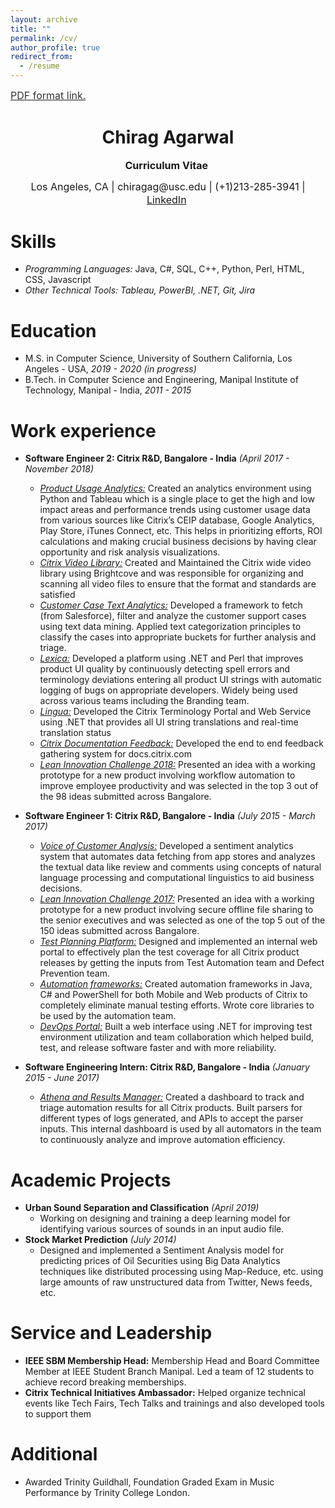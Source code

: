 ```yaml
---
layout: archive
title: ""
permalink: /cv/
author_profile: true
redirect_from:
  - /resume
---
```

<a style="line-height: 1.3;" href="http://chiragag.github.io/files/Chirag_Agarwal_Resume_Jan_2019_2.pdf"><span style="color: #333333;"><span style="font-size: medium;">PDF format link.</span></span></a>
<h1 class="western" align="center"><b>Chirag Agarwal</b></h1>
<p style="line-height: 1.2;" align="center"><span style="font-size: medium;"><b>Curriculum Vitae</b> </span></p>
<p style="line-height: 1.3;" align="center"><span style="font-size: medium;">Los Angeles, CA | chiragag@usc.edu | (+1)213-285-3941 | <a href="https://www.linkedin.com/in/chiragagarwal2511/">LinkedIn</a> </span></p>

Skills
======
* <em>Programming Languages:</em> Java, C#, SQL, C++, Python, Perl, HTML, CSS, Javascript
* <em>Other Technical Tools: Tableau, PowerBI, .NET, Git, Jira</em>

Education
======
* M.S. in Computer Science, University of Southern California, Los Angeles - USA,  <em>2019 - 2020 (in progress)</em>
* B.Tech. in Computer Science and Engineering, Manipal Institute of Technology, Manipal - India, <em>2011 - 2015</em>

Work experience
======
* <strong>Software Engineer 2: Citrix R&D, Bangalore - India</strong> <em> (April 2017 - November 2018)</em>
  * <em><u>Product Usage Analytics:</u></em>  Created an analytics environment using Python and Tableau which is a single place to get the high and low impact areas and performance trends using customer usage data from various sources like Citrix’s CEIP database, Google Analytics, Play Store, iTunes Connect, etc.  This helps in prioritizing efforts, ROI calculations and making crucial business decisions by having clear opportunity and risk analysis visualizations.
  * <em><u>Citrix Video Library:</u></em>  Created and Maintained the Citrix wide video library using Brightcove and was responsible for organizing and scanning all video files to ensure that the format and standards are satisfied
  * <em><u>Customer Case Text Analytics:</u></em>  Developed a framework to fetch (from Salesforce), filter and analyze the customer support cases using text data mining.  Applied text categorization principles to classify the cases into appropriate buckets for further analysis and triage.
  * <em><u>Lexica:</u></em>  Developed a platform using .NET and Perl that improves product UI quality by continuously detecting spell errors and terminology deviations entering all product UI strings with automatic logging of bugs on appropriate developers.  Widely being used across various teams including the Branding team. 
  * <em><u>Lingua:</u></em>  Developed the Citrix Terminology Portal and Web Service using .NET that provides all UI string translations and real-time translation status
  * <em><u>Citrix Documentation Feedback:</u></em>  Developed the end to end feedback gathering system for docs.citrix.com
  * <em><u>Lean Innovation Challenge 2018:</u></em>  Presented an idea with a working prototype for a new product involving workflow automation to improve employee productivity and was selected in the top 3 out of the 98 ideas submitted across Bangalore.
  
* <strong>Software Engineer 1: Citrix R&D, Bangalore - India</strong> <em> (July 2015 - March 2017)</em>
  * <em><u>Voice of Customer Analysis:</u></em>  Developed a sentiment analytics system that automates data fetching from app stores and analyzes the textual data like review and comments using concepts of natural language processing and computational linguistics to aid business decisions.
  * <em><u>Lean Innovation Challenge 2017:</u></em>  Presented an idea with a working prototype for a new product involving secure offline file sharing to the senior executives and was selected as one of the top 5 out of the 150 ideas submitted across Bangalore.
  * <em><u>Test Planning Platform:</u></em>  Designed and implemented an internal web portal to effectively plan the test coverage for all Citrix product releases by getting the inputs from Test Automation team and Defect Prevention team.  
  * <em><u>Automation frameworks:</u></em>  Created automation frameworks in Java, C# and PowerShell for both Mobile and Web products of Citrix to completely eliminate manual testing efforts.  Wrote core libraries to be used by the automation team.
  * <em><u>DevOps Portal:</u></em>  Built a web interface using .NET for improving test environment utilization and team collaboration which helped build, test, and release software faster and with more reliability.

* <strong>Software Engineering Intern: Citrix R&D, Bangalore - India</strong> <em> (January 2015 - June 2017)</em>
  * <em><u>Athena and Results Manager:</u></em>  Created a dashboard to track and triage automation results for all Citrix products.  Built parsers for different types of logs generated, and APIs to accept the parser inputs.  This internal dashboard is used by all automators in the team to continuously analyze and improve automation efficiency.

Academic Projects
======
* <strong>Urban Sound Separation and Classification</strong> <em> (April 2019)</em>
  * Working on designing and training a deep learning model for identifying various sources of sounds in an input audio file.
* <strong>Stock Market Prediction</strong> <em> (July 2014)</em>
  * Designed and implemented a Sentiment Analysis model for predicting prices of Oil Securities using Big Data Analytics techniques like distributed processing using Map-Reduce, etc.  using large amounts of raw unstructured data from Twitter, News feeds, etc.

Service and Leadership
======
* <strong>IEEE SBM Membership Head:</strong>  Membership Head and Board Committee Member at IEEE Student Branch Manipal.  Led a team of 12 students to achieve record breaking memberships.
* <strong>Citrix Technical Initiatives Ambassador:</strong>  Helped organize technical events like Tech Fairs, Tech Talks and trainings and also developed tools to support them

Additional
======
* Awarded Trinity Guildhall, Foundation Graded Exam in Music Performance by Trinity College London.